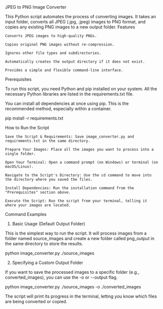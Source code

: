JPEG to PNG Image Converter

This Python script automates the process of converting images. It takes an input folder, converts all JPEG (.jpg, .jpeg) images to PNG format, and copies any existing PNG images to a new output folder.
Features

    Converts JPEG images to high-quality PNGs.

    Copies original PNG images without re-compression.

    Ignores other file types and subdirectories.

    Automatically creates the output directory if it does not exist.

    Provides a simple and flexible command-line interface.

Prerequisites

To run this script, you need Python and pip installed on your system. All the necessary Python libraries are listed in the requirements.txt file.

You can install all dependencies at once using pip. This is the recommended method, especially within a container.

pip install -r requirements.txt

How to Run the Script

    Save the Script & Requirements: Save image_converter.py and requirements.txt in the same directory.

    Prepare Your Images: Place all the images you want to process into a single folder.

    Open Your Terminal: Open a command prompt (on Windows) or terminal (on macOS/Linux).

    Navigate to the Script's Directory: Use the cd command to move into the directory where you saved the files.

    Install Dependencies: Run the installation command from the "Prerequisites" section above.

    Execute the Script: Run the script from your terminal, telling it where your images are located.

Command Examples

1. Basic Usage (Default Output Folder)

This is the simplest way to run the script. It will process images from a folder named source_images and create a new folder called png_output in the same directory to store the results.

python image_converter.py ./source_images

2. Specifying a Custom Output Folder

If you want to save the processed images to a specific folder (e.g., converted_images), you can use the -o or --output flag.

python image_converter.py ./source_images -o ./converted_images

The script will print its progress in the terminal, letting you know which files are being converted or copied.